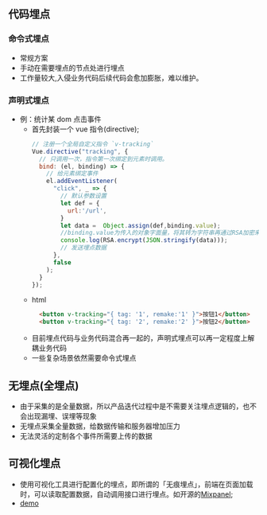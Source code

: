 ## 代码埋点
### 命令式埋点
- 常规方案
- 手动在需要埋点的节点处进行埋点
- 工作量较大,入侵业务代码后续代码会愈加膨胀，难以维护。

### 声明式埋点
- 例：统计某 dom 点击事件
  - 首先封装一个 vue 指令(directive);
    ```js
    // 注册一个全局自定义指令 `v-tracking`
    Vue.directive("tracking", {
      // 只调用一次，指令第一次绑定到元素时调用。
      bind: (el, binding) => {
        // 给元素绑定事件
        el.addEventListener(
          "click", _ => {
            // 默认参数设置
            let def = {
              url:'/url',
            }
            let data =  Object.assign(def,binding.value);
            //binding.value为传入的对象字面量，将其转为字符串再通过RSA加密来压缩埋点内容
            console.log(RSA.encrypt(JSON.stringify(data)));
            // 发送埋点数据
          },
          false
        );
      }
    });
    ```
  - html 
    ```html
      <button v-tracking="{ tag: '1', remake:'1' }">按钮1</button>
      <button v-tracking="{ tag: '2', remake:'2' }">按钮2</button>
    ```
  - 目前埋点代码与业务代码混合再一起的，声明式埋点可以再一定程度上解耦业务代码
  - 一些复杂场景依然需要命令式埋点
## 无埋点(全埋点)
- 由于采集的是全量数据，所以产品迭代过程中是不需要关注埋点逻辑的，也不会出现漏埋、误埋等现象
- 无埋点采集全量数据，给数据传输和服务器增加压力
- 无法灵活的定制各个事件所需要上传的数据

## 可视化埋点
  - 使用可视化工具进行配置化的埋点，即所谓的「无痕埋点」，前端在页面加载时，可以读取配置数据，自动调用接口进行埋点。如开源的[Mixpanel](https://mixpanel.com/);
  - [demo](https://www.jianshu.com/p/59b86cbbab55)

